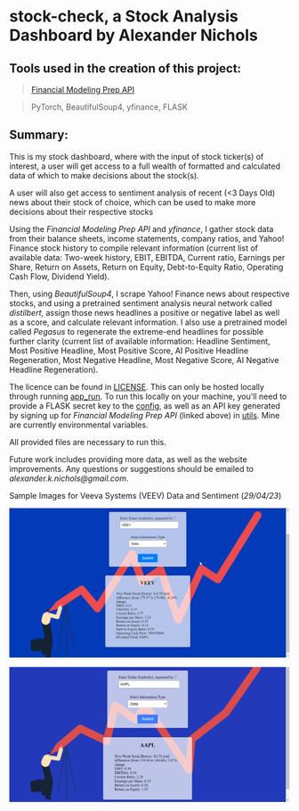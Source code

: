 # stock-check, a Stock Analysis Dashboard by Alexander Nichols

## Tools used in the creation of this project:

> [Financial Modeling Prep API](https://site.financialmodelingprep.com/developer/docs/) 
 
> PyTorch, BeautifulSoup4, yfinance, FLASK

## Summary:

This is my stock dashboard, where with the input of stock ticker(s) of interest, a user will get access to a full wealth of formatted and calculated data of which to make decisions about the stock(s). 

A user will also get access to sentiment analysis of recent (<3 Days Old) news about their stock of choice, which can be used to make more decisions about their respective stocks

Using the _Financial Modeling Prep API_ and _yfinance_, I gather stock data from their balance sheets, income statements, company ratios, and Yahoo! Finance stock history to compile relevant information (current list of available data: Two-week history, EBIT, EBITDA, Current ratio, Earnings per Share, Return on Assets, Return on Equity, Debt-to-Equity Ratio, Operating Cash Flow, Dividend Yield).

Then, using _BeautifulSoup4_, I scrape Yahoo! Finance news about respective stocks, and using a pretrained sentiment analysis neural network called _distilbert_, assign those news headlines a positive or negative label as well as a score, and calculate relevant information. I also use a pretrained model called _Pegasus_ to regenerate the extreme-end headlines for possible further clarity (current list of available information: Headline Sentiment, Most Positive Headline, Most Positive Score, AI Positive Headline Regeneration, Most Negative Headline, Most Negative Score, AI Negative Headline Regeneration).

The licence can be found in [LICENSE](LICENSE.md). This can only be hosted locally through running [app_run](app_run.py). To run this locally on your machine, you'll need to provide a FLASK secret key to the [config](config.py), as well as an API key generated by signing up for _Financial Modeling Prep API_ (linked above) in [utils](utils.py). Mine are currently environmental variables. 

All provided files are necessary to run this.

Future work includes providing more data, as well as the website improvements. Any questions or suggestions should be emailed to _alexander.k.nichols@gmail.com_.

Sample Images for Veeva Systems (VEEV) Data and Sentiment (_29/04/23_)

![Sample Data Image](./images/sampledataimage.png)

![Sample Data Image](./images/samplesentimentimage.png)
